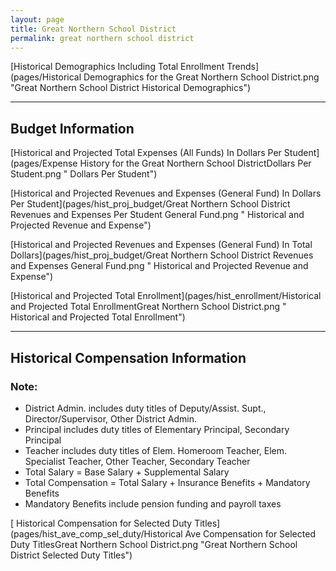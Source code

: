 ```yaml
---
layout: page
title: Great Northern School District
permalink: great northern school district
---
```



[Historical Demographics Including Total Enrollment Trends](pages/Historical Demographics for the Great Northern School District.png "Great Northern School District Historical Demographics")

___

## Budget Information

[Historical and Projected Total Expenses (All Funds) In Dollars Per Student](pages/Expense History for the Great Northern School DistrictDollars Per Student.png " Dollars Per Student")

[Historical and Projected Revenues and Expenses (General Fund) In Dollars Per Student](pages/hist_proj_budget/Great Northern School District Revenues and Expenses Per Student General Fund.png " Historical and Projected Revenue and Expense")

[Historical and Projected Revenues and Expenses (General Fund) In Total Dollars](pages/hist_proj_budget/Great Northern School District Revenues and Expenses General Fund.png " Historical and Projected Revenue and Expense")

[Historical and Projected Total Enrollment](pages/hist_enrollment/Historical and Projected Total EnrollmentGreat Northern School District.png " Historical and Projected Total Enrollment")


___

## Historical Compensation Information
### Note:
- District Admin. includes duty titles of Deputy/Assist. Supt., Director/Supervisor, Other District Admin.
- Principal includes duty titles of Elementary Principal, Secondary Principal
- Teacher includes duty titles of Elem. Homeroom Teacher, Elem. Specialist Teacher, Other Teacher, Secondary Teacher
- Total Salary = Base Salary + Supplemental Salary
- Total Compensation = Total Salary + Insurance Benefits + Mandatory Benefits
- Mandatory Benefits include pension funding and payroll taxes

[ Historical Compensation for Selected Duty Titles](pages/hist_ave_comp_sel_duty/Historical Ave Compensation for Selected Duty TitlesGreat Northern School District.png "Great Northern School District Selected Duty Titles")

